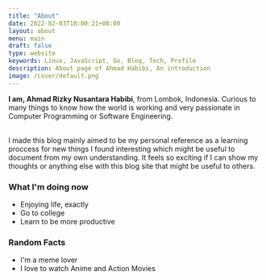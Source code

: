 ```yaml
---
title: "About"
date: 2022-02-03T18:00:21+08:00
layout: about
menu: main
draft: false
type: website
keywords: Linux, JavaScript, Go, Blog, Tech, Profile
description: About page of Ahmad Habibi, An introduction
image: /cover/default.png
---
```


**I am, Ahmad Rizky Nusantara Habibi**, from Lombok, Indonesia. Curious to many things to know how the world is working and very passionate in Computer Programming or Software Engineering.


\
I made this blog mainly aimed to be my personal reference as a learning proccess for new things I found interesting which might be useful to document from my own understanding. It feels so exciting if I can show my thoughts or anything else with this blog site that might be useful to others.

### What I'm doing now

-   Enjoying life, exactly
-   Go to college
-   Learn to be more productive

### Random Facts

-   I'm a meme lover
-   I love to watch Anime and Action Movies
